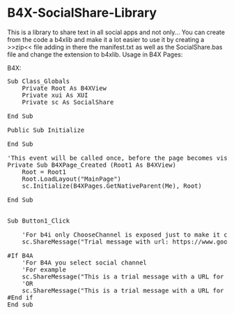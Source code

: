 # B4X-SocialShare-Library

This is a library to share text in all social apps and not only... You can create from the code a b4xlib and make it a lot easier to use it by creating a >>zip<< file adding in there the manifest.txt as well as the SocialShare.bas file and change the extension to b4xlib. Usage in B4X Pages:

B4X:

<pre>
Sub Class_Globals
    Private Root As B4XView
    Private xui As XUI
    Private sc As SocialShare
  
End Sub

Public Sub Initialize
  
End Sub

'This event will be called once, before the page becomes visible.
Private Sub B4XPage_Created (Root1 As B4XView)
    Root = Root1
    Root.LoadLayout("MainPage")
    sc.Initialize(B4XPages.GetNativeParent(Me), Root)
  
End Sub


Sub Button1_Click

    'For b4i only ChooseChannel is exposed just to make it clearer but if you put also empty string it will work
    sc.ShareMessage("Trial message with url: https://www.google.com", sc.ChooseChannel)
 
#If B4A
    'For B4A you select social channel
    'For example
    sc.ShareMessage("This is a trial message with a URL for Viber  https://www.google.com", sc.Viber)
    'OR
    sc.ShareMessage("This is a trial message with a URL for Twitter   https://www.google.com", sc.Twitter)
#End if
End sub
</pre>
